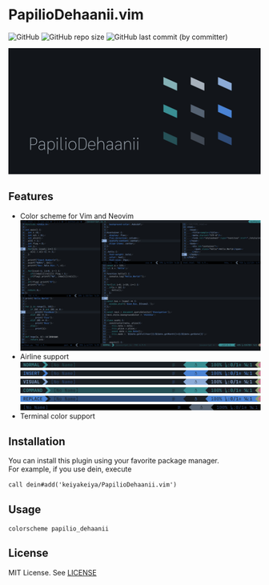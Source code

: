 # PapilioDehaanii.vim

![GitHub](https://img.shields.io/github/license/keiyakeiya/PapilioDehaanii.vim?color=4a83d4)
![GitHub repo size](https://img.shields.io/github/repo-size/keiyakeiya/PapilioDehaanii.vim?color=8CABD7)
![GitHub last commit (by committer)](https://img.shields.io/github/last-commit/keiyakeiya/PapilioDehaanii.vim?display_timestamp=committer&color=398f93)

![PapilioDehaanii](./imgs/papiliodehaanii.jpg)

## Features

- Color scheme for Vim and Neovim
  ![Neovim screenshot](./imgs/screenshot.jpg)
- Airline support
  ![Airline-Normal](./imgs/airline-normal.jpg)
  ![Airline-Insert](./imgs/airline-insert.jpg)
  ![Airline-Visual](./imgs/airline-visual.jpg)
  ![Airline-Command](./imgs/airline-command.jpg)
  ![Airline-Replace](./imgs/airline-replace.jpg)
  ![Airline-Inactive](./imgs/airline-inactive.jpg)
- Terminal color support

## Installation

You can install this plugin using your favorite package manager.  
For example, if you use dein, execute

```vim
call dein#add('keiyakeiya/PapilioDehaanii.vim')
```

## Usage

```vim
colorscheme papilio_dehaanii
```

## License

MIT License. See [LICENSE](https://github.com/keiyakeiya/PapilioDehaanii.vim/blob/main/LICENSE)

